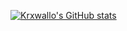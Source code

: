 [![Krxwallo's GitHub stats](https://github-readme-stats.vercel.app/api?username=krxwallo&show_icons=true&theme=dark)](https://github.com/anuraghazra/github-readme-stats)
